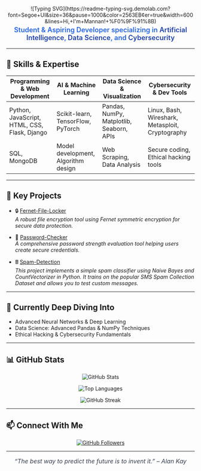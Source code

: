 <p align="center">
  ![Typing SVG](https://readme-typing-svg.demolab.com?font=Segoe+UI&size=36&pause=1000&color=2563EB&center=true&width=600&lines=Hi,+I'm+Mannan!+%F0%9F%91%8B)


</p>

<p align="center" style="font-size:18px; font-weight:600; color:#2563EB; margin-top:-10px;">
  Student & Aspiring Developer specializing in <span style="color:#1E40AF;">Artificial Intelligence</span>, <span style="color:#1E40AF;">Data Science</span>, and <span style="color:#1E40AF;">Cybersecurity</span>
</p>

---

## 🧠 Skills & Expertise

| Programming & Web Development             | AI & Machine Learning                     | Data Science & Visualization                  | Cybersecurity & Dev Tools                      |
|-------------------------------------------|------------------------------------------|------------------------------------------------|-----------------------------------------------|
| Python, JavaScript, HTML, CSS, Flask, Django | Scikit-learn, TensorFlow, PyTorch       | Pandas, NumPy, Matplotlib, Seaborn, APIs       | Linux, Bash, Wireshark, Metasploit, Cryptography |
| SQL, MongoDB                              | Model development, Algorithm design     | Web Scraping, Data Analysis                     | Secure coding, Ethical hacking tools           |

---

## 🚀 Key Projects

- 🔒 [Fernet-File-Locker](https://github.com/MannanDS/Fernet-File-Locker)  
  *A robust file encryption tool using Fernet symmetric encryption for secure data protection.*

- 🔑 [Password-Checker](https://github.com/MannanDS/Password-Checker)  
  *A comprehensive password strength evaluation tool helping users create secure credentials.*

- 🖩 [Spam-Detection](https://github.com/MannanDS/Spam-Detection)  
  *This project implements a simple spam classifier using Naive Bayes and CountVectorizer in Python.
It trains on the popular SMS Spam Collection Dataset and allows you to test custom messages.*

---

## 🌱 Currently Deep Diving Into

- Advanced Neural Networks & Deep Learning  
- Data Science: Advanced Pandas & NumPy Techniques  
- Ethical Hacking & Cybersecurity Fundamentals

---

## 📊 GitHub Stats

<p align="center">
  <img src="https://github-readme-stats.vercel.app/api?username=MannanDS&show_icons=true&theme=radical&count_private=true" alt="GitHub Stats" />
</p>

<p align="center">
  <img src="https://github-readme-stats.vercel.app/api/top-langs/?username=MannanDS&layout=compact&theme=radical" alt="Top Languages" />
</p>

<p align="center">
  <img src="https://github-readme-streak-stats.herokuapp.com/?user=MannanDS&theme=radical" alt="GitHub Streak" />
</p>

---

## 📫 Connect With Me

<p align="center">
  <a href="https://github.com/MannanDS" target="_blank" rel="noopener">
    <img alt="GitHub Followers" src="https://img.shields.io/github/followers/MannanDS?style=social" />
  </a>
</p>

---

<p align="center" style="font-style: italic; font-size: 16px; color: #374151;">
  “The best way to predict the future is to invent it.” – Alan Kay
</p>
